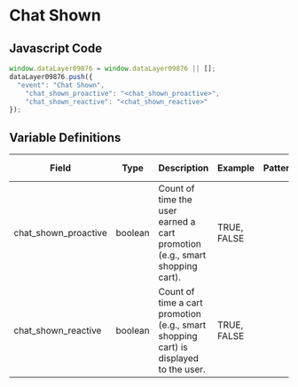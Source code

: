 # Chat Shown

### 

## Javascript Code
```js
window.dataLayer09876 = window.dataLayer09876 || [];
dataLayer09876.push({
  "event": "Chat Shown",
    "chat_shown_proactive": "<chat_shown_proactive>",
    "chat_shown_reactive": "<chat_shown_reactive>"
});
```

## Variable Definitions

|Field|Type|Description|Example|Pattern|Min Length|Max Length|Minimum|Maximum|Multiple Of|
| --- | --- | --- | --- | --- | --- | --- | --- | --- | --- |
|chat_shown_proactive|boolean|Count of time the user earned a cart promotion \(e.g., smart shopping cart\).|TRUE, FALSE|||||||
|chat_shown_reactive|boolean|Count of time a cart promotion \(e.g., smart shopping cart\) is displayed to the user.|TRUE, FALSE|||||||





